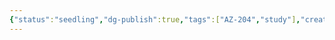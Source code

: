 ```yaml
---
{"status":"seedling","dg-publish":true,"tags":["AZ-204","study"],"creation_date":"2024-05-02 10:45","permalink":"/study/azure-az-204-lab-01/","dgPassFrontmatter":true}
---
```


